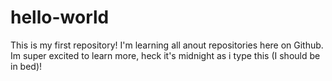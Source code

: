 # hello-world
This is my first repository!
I'm learning all anout repositories here on Github. 
Im super excited to learn more, heck it's midnight as i type this (I should be in bed)!
